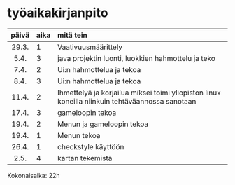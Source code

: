 # työaikakirjanpito

| päivä | aika | mitä tein  |
| :----:|:-----| :-----|
| 29.3. | 1   | Vaativuusmäärittely |
| 5.4. | 3  | java projektin luonti, luokkien hahmottelu ja teko|
| 7.4. | 2  | Ui:n hahmottelua ja tekoa|
| 8.4. | 3  | Ui:n hahmottelua ja tekoa|
| 11.4. | 2  | Ihmettelyä ja korjailua miksei toimi yliopiston linux koneilla niinkuin tehtäväannossa sanotaan|
| 17.4. | 3  | gameloopin tekoa|
| 19.4. | 2  | Menun ja gameloopin tekoa|
| 19.4. | 1  | Menun tekoa|
| 26.4. | 1  | checkstyle käyttöön|
| 2.5. | 4  | kartan tekemistä|
Kokonaisaika: 22h

